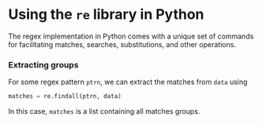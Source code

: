 # Using the `re` library in Python 
The regex implementation in Python comes with a unique set of commands for facilitating matches, searches, substitutions, and other operations.

### Extracting groups
For some regex pattern `ptrn`, we can extract the matches from `data` using
```python
matches = re.findall(ptrn, data)
``` 
In this case, `matches` is a list containing all matches groups.